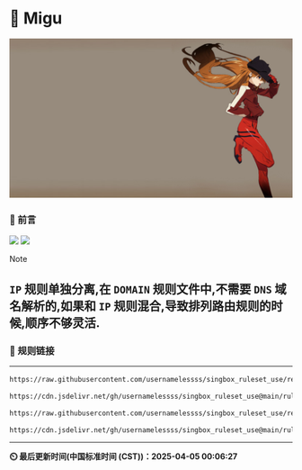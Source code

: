 
# 🧸 Migu
![](https://raw.githubusercontent.com/usernamelessss/picture-bed/main/images/202504042256831.jpg)
### 📣 前言
![](https://shields.io/badge/-移除重复规则-ff69b4) ![](https://shields.io/badge/-IP&nbsp;规则单独存放不与&nbsp;DOMAIN&nbsp;等混合-green)
> [!NOTE]
**`IP` 规则单独分离,在 `DOMAIN` 规则文件中,不需要 `DNS` 域名解析的,如果和 `IP` 规则混合,导致排列路由规则的时候,顺序不够灵活.**
---

###  🔗 规则链接
---

```url
https://raw.githubusercontent.com/usernamelessss/singbox_ruleset_use/refs/heads/main/rule/Migu/Migu_No_IP.json
```

```url
https://cdn.jsdelivr.net/gh/usernamelessss/singbox_ruleset_use@main/rule/Migu/Migu_No_IP.json
```

```url
https://raw.githubusercontent.com/usernamelessss/singbox_ruleset_use/refs/heads/main/rule/Migu/Migu_No_IP.srs
```

```url
https://cdn.jsdelivr.net/gh/usernamelessss/singbox_ruleset_use@main/rule/Migu/Migu_No_IP.srs
```

---
**⏲️ 最后更新时间(中国标准时间 (CST))：2025-04-05 00:06:27**